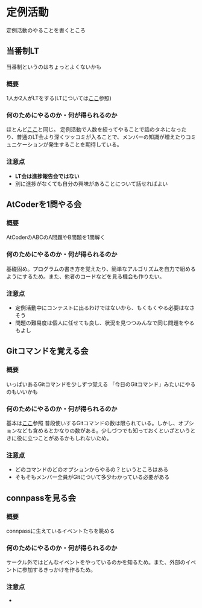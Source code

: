# 定例活動
定例活動のやることを書くところ

## 当番制LT
当番制というのはちょっとよくないかも
### 概要
1人か2人がLTをする(LTについては[ここ](イベント例.md/#lt会)参照)
### 何のためにやるのか・何が得られるのか
ほとんど[ここ](イベント例.md/#lt会)と同じ。
定例活動で人数を絞ってやることで話のタネになったり、普通のLT会より深くツッコミが入ることで、メンバーの知識が増えたりコミュニケーションが発生することを期待している。
### 注意点
- **LT会は進捗報告会ではない**
- 別に進捗がなくても自分の興味があることについて話せればよい

## AtCoderを1問やる会
### 概要
AtCoderのABCのA問題やB問題を1問解く
### 何のためにやるのか・何が得られるのか
基礎固め。プログラムの書き方を覚えたり、簡単なアルゴリズムを自力で組めるようにするため。また、他者のコードなどを見る機会も作りたい。
### 注意点
- 定例活動中にコンテストに出るわけではないから、もくもくやる必要はなさそう
- 問題の難易度は個人に任せても良し、状況を見つつみんなで同じ問題をやるもよし

## Gitコマンドを覚える会
### 概要
いっぱいあるGitコマンドを少しずつ覚える
「今日のGitコマンド」みたいにやるのもいいかも
### 何のためにやるのか・何が得られるのか
基本は[ここ](イベント例.md/#gitgithub勉強会)参照
普段使いするGitコマンドの数は限られている。しかし、オプションなども含めるとかなりの数がある。少しづつでも知っておくといざというときに役に立つことがあるかもしれないため。
### 注意点
- どのコマンドのどのオプションからやるの？というところはある
- そもそもメンバー全員がGitについて多少わかっている必要がある

## connpassを見る会
### 概要
connpassに生えているイベントたちを眺める
### 何のためにやるのか・何が得られるのか
サークル外ではどんなイベントをやっているのかを知るため。また、外部のイベントに参加するきっかけを作るため。
### 注意点
- 